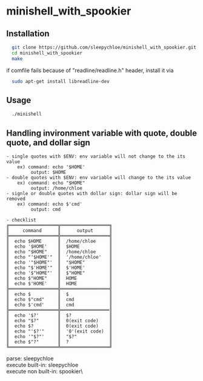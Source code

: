 # minishell_with_spookier

## Installation

```bash
  git clone https://github.com/sleepychloe/minishell_with_spookier.git
  cd minishell_with_spookier
  make
```

if comfile fails because of "readline/readline.h" header,
install it via

```bash
  sudo apt-get install libreadline-dev
```
    
## Usage

```bash
  ./minishell
```

## Handling invironment variable with quote, double quote, and dollar sign
```
- single quotes with $ENV: env variable will not change to the its value
    ex) command: echo '$HOME'
         output: $HOME
- double quotes with $ENV: env variable will change to the its value
    ex) command: echo "$HOME"
         output: /home/chloe
- signle or double quotes with dollar sign: dollar sign will be removed
    ex) command: echo $'cmd'
         output: cmd

- checklist
╔══════════════════╦══════════════════╗
║     command      ║      output      ║
╠══════════════════╬══════════════════╣
║  echo $HOME      ║  /home/chloe     ║
║  echo '$HOME'    ║  $HOME           ║
║  echo "$HOME"    ║  /home/chloe     ║
║  echo "'$HOME'"  ║  '/home/chloe'   ║
║  echo '"$HOME"'  ║  "$HOME"         ║
║  echo "$'HOME'"  ║  $'HOME'         ║
║  echo '$"HOME"'  ║  $"HOME"         ║
║  echo $"HOME"    ║  HOME            ║
║  echo $'HOME'    ║  HOME            ║
╠══════════════════╬══════════════════╣
║  echo $          ║  $               ║
║  echo $"cmd"     ║  cmd             ║
║  echo $'cmd'     ║  cmd             ║
╠══════════════════╬══════════════════║
║  echo '$?'       ║  $?              ║
║  echo "$?"       ║  0(exit code)    ║
║  echo $?         ║  0(exit code)    ║
║  echo "'$?'"     ║  '0'(exit code)  ║
║  echo '"$?"'     ║  "$?"            ║
║  echo $"?"       ║  ?               ║
╚══════════════════╩══════════════════╝
```


parse: sleepychloe\
execute built-in: sleepychloe\
execute non built-in: spookier\
